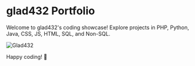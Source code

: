 # glad432 Portfolio

Welcome to glad432's coding showcase! Explore projects in PHP, Python, Java, CSS, JS, HTML, SQL, and Non-SQL.


![Glad432](https://gladw-in.github.io/images/icon.webp)

Happy coding! 🚀
